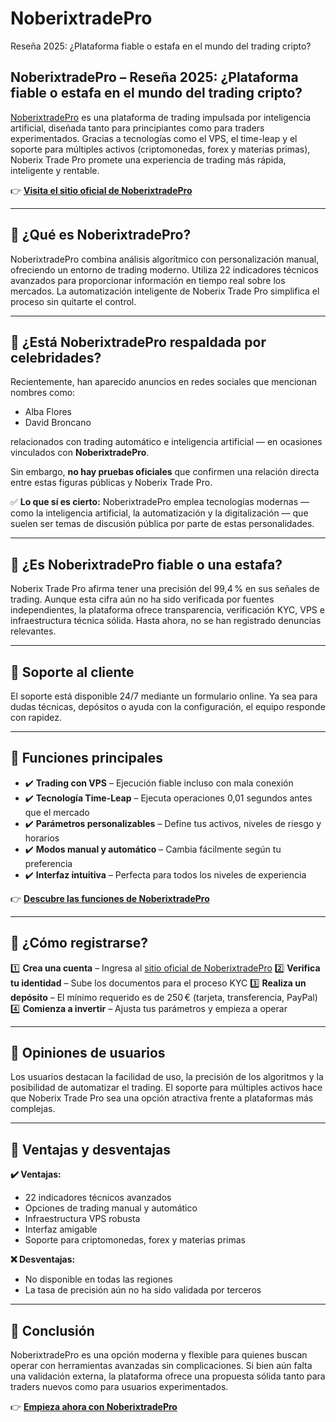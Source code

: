 # NoberixtradePro
Reseña 2025: ¿Plataforma fiable o estafa en el mundo del trading cripto?

## NoberixtradePro – Reseña 2025: ¿Plataforma fiable o estafa en el mundo del trading cripto?

[NoberixtradePro](https://noberixtrade-pro.es) es una plataforma de trading impulsada por inteligencia artificial, diseñada tanto para principiantes como para traders experimentados. Gracias a tecnologías como el VPS, el time-leap y el soporte para múltiples activos (criptomonedas, forex y materias primas), Noberix Trade Pro promete una experiencia de trading más rápida, inteligente y rentable.

👉 **[Visita el sitio oficial de NoberixtradePro](https://noberixtrade-pro.es)**

---

## 📌 ¿Qué es NoberixtradePro?

NoberixtradePro combina análisis algorítmico con personalización manual, ofreciendo un entorno de trading moderno. Utiliza 22 indicadores técnicos avanzados para proporcionar información en tiempo real sobre los mercados. La automatización inteligente de Noberix Trade Pro simplifica el proceso sin quitarte el control.

---

## 📌 ¿Está NoberixtradePro respaldada por celebridades?

Recientemente, han aparecido anuncios en redes sociales que mencionan nombres como:

- Alba Flores
- David Broncano

relacionados con trading automático e inteligencia artificial — en ocasiones vinculados con **NoberixtradePro**.

Sin embargo, **no hay pruebas oficiales** que confirmen una relación directa entre estas figuras públicas y Noberix Trade Pro.

✅ **Lo que sí es cierto:** NoberixtradePro emplea tecnologías modernas — como la inteligencia artificial, la automatización y la digitalización — que suelen ser temas de discusión pública por parte de estas personalidades.

---

## 📌 ¿Es NoberixtradePro fiable o una estafa?

Noberix Trade Pro afirma tener una precisión del 99,4 % en sus señales de trading. Aunque esta cifra aún no ha sido verificada por fuentes independientes, la plataforma ofrece transparencia, verificación KYC, VPS e infraestructura técnica sólida. Hasta ahora, no se han registrado denuncias relevantes.

---

## 📌 Soporte al cliente

El soporte está disponible 24/7 mediante un formulario online. Ya sea para dudas técnicas, depósitos o ayuda con la configuración, el equipo responde con rapidez.

---

## 📌 Funciones principales

- ✔️ **Trading con VPS** – Ejecución fiable incluso con mala conexión
- ✔️ **Tecnología Time-Leap** – Ejecuta operaciones 0,01 segundos antes que el mercado
- ✔️ **Parámetros personalizables** – Define tus activos, niveles de riesgo y horarios
- ✔️ **Modos manual y automático** – Cambia fácilmente según tu preferencia
- ✔️ **Interfaz intuitiva** – Perfecta para todos los niveles de experiencia

👉 **[Descubre las funciones de NoberixtradePro](https://noberixtrade-pro.es)**

---

## 📌 ¿Cómo registrarse?

1️⃣ **Crea una cuenta** – Ingresa al [sitio oficial de NoberixtradePro](https://noberixtrade-pro.es)
2️⃣ **Verifica tu identidad** – Sube los documentos para el proceso KYC
3️⃣ **Realiza un depósito** – El mínimo requerido es de 250 € (tarjeta, transferencia, PayPal)
4️⃣ **Comienza a invertir** – Ajusta tus parámetros y empieza a operar

---

## 📌 Opiniones de usuarios

Los usuarios destacan la facilidad de uso, la precisión de los algoritmos y la posibilidad de automatizar el trading. El soporte para múltiples activos hace que Noberix Trade Pro sea una opción atractiva frente a plataformas más complejas.

---

## 📌 Ventajas y desventajas

**✔️ Ventajas:**
- 22 indicadores técnicos avanzados
- Opciones de trading manual y automático
- Infraestructura VPS robusta
- Interfaz amigable
- Soporte para criptomonedas, forex y materias primas

**❌ Desventajas:**
- No disponible en todas las regiones
- La tasa de precisión aún no ha sido validada por terceros

---

## 📌 Conclusión

NoberixtradePro es una opción moderna y flexible para quienes buscan operar con herramientas avanzadas sin complicaciones. Si bien aún falta una validación externa, la plataforma ofrece una propuesta sólida tanto para traders nuevos como para usuarios experimentados.

👉 **[Empieza ahora con NoberixtradePro](https://noberixtrade-pro.es)**
